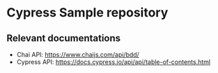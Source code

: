 # Cypress Sample repository

## Relevant documentations
- Chai API: https://www.chaijs.com/api/bdd/
- Cypress API: https://docs.cypress.io/api/api/table-of-contents.html
